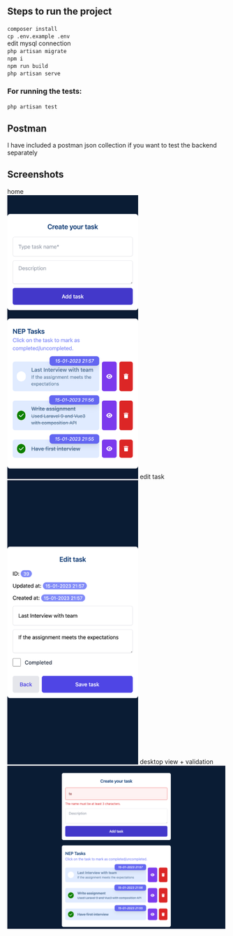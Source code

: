 ## Steps to run the project  
`composer install`  
`cp .env.example .env`  
edit mysql connection  
`php artisan migrate`  
`npm i`  
`npm run build`  
`php artisan serve`  
### For running the tests:
`php artisan test`   
## Postman
I have included a postman json collection if you want to test the backend separately  
## Screenshots
home   
<img alt="home" src="screenshots/home.png" width="300"/>
edit task  
<img alt="edit" src="screenshots/edit.png" width="300"/>
desktop view + validation  
<img alt="validation" src="screenshots/validation.png" width="500"/>
